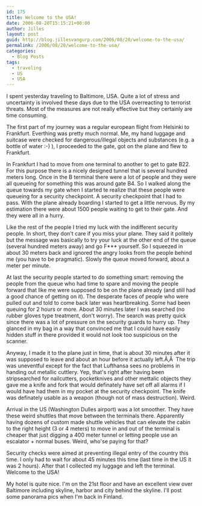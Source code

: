 ```yaml
---
id: 175
title: Welcome to the USA!
date: 2006-08-20T15:15:21+00:00
author: Jilles
layout: post
guid: http://blog.jillesvangurp.com/2006/08/20/welcome-to-the-usa/
permalink: /2006/08/20/welcome-to-the-usa/
categories:
  - Blog Posts
tags:
  - traveling
  - US
  - USA
---
```

I spent yesterday traveling to Baltimore, USA. Quite a lot of stress and uncertainty is involved these days due to the USA overreacting to terrorist threats. Most of the measures are not really effective but they certainly are time consuming.

The first part of my journey was a regular european flight from Helsinki to Frankfurt. Everthing was pretty much normal. Me, my hand luggage and suitcase were checked for dangerous/illegal objects and substances (e.g. a bottle of water :-) ), I proceeded to the gate, got on the plane and flew to Frankfurt.

In Frankfurt I had to move from one terminal to another to get to gate B22. For this purpose there is a nicely designed tunnel that is several hundred meters long. Once in the B terminal there were a lot of people and they were all queueing for something this was around gate B4. So I walked along the queue towards my gate when I started te realize that these people were queueing for a security checkpoint. A security checkpoint that I had to pass. With the plane already boarding I started to get a little nervous. By my estimation there were about 1500 people waiting to get to their gate. And they were all in a hurry.

Like the rest of the people I tried my luck with the indifferent security people. In short, they don't care if you miss your plane. They said it politely but the message was basically to try your luck at the other end of the queue (several hundred meters away) and go F*** yourself. So I squeezed in about 30 meters back and ignored the angry looks from the people behind me (you have to be pragmatic). Slowly the queue moved forward, about a meter per minute.

At last the security people started to do something smart: removing the people from the queue who had time to spare and moving the people forward that like me were supposed to be on the plane already (and still had a good chance of getting on it). The desperate faces of people who were pulled out and told to come back later was heartbreaking. Some had been queuing for 2 hours or more. About 30 minutes later I was searched (no rubber gloves type treatment, don't worry). The search was pretty quick since there was a lot of pressure on the security guards to hurry up. They glanced in my bag in a way that convinced me that I could have easily hidden stuff in there provided it would not look too suspicious on the scanner.

Anyway, I made it to the plane just in time, that is about 30 minutes after it was supposed to leave and about an hour before it actually left.Ã‚Â  The trip was uneventful except for the fact that Lufthansa sees no problems in handing out metallic cuttlery. Yep, that's right after having been stripsearched for nailcutters, pocketknives and other mettalic objects they gave me a knife and fork that would definately have set off all alarms if I would have had them in my pocket at the security checkpoint. The knife was definately usable as a weapon (though not of mass destruction). Weird.

Arrival in the US (Washington Dulles airport) was a lot smoother. They have these weird shuttles that move between the terminals there. Apparently having dozens of custom made shuttle vehicles that can elevate the cabin to the right height (3 or 4 meters) to move in and out of the terminal is cheaper that just digging a 400 meter tunnel or letting people use an escalator + normal buses. Weird, who'se paying for that?

Security checks were aimed at preventing illegal entry of the country this time. I only had to wait for about 45 minutes this time (last time in the US it was 2 hours). After that I collected my luggage and left the terminal.
Welcome to the USA!

My hotel is quite nice. I'm on the 21st floor and have an excellent view over Baltimore including skyline, harbor and city behind the skyline. I'll post some panorama pics when I'm back in Finland.